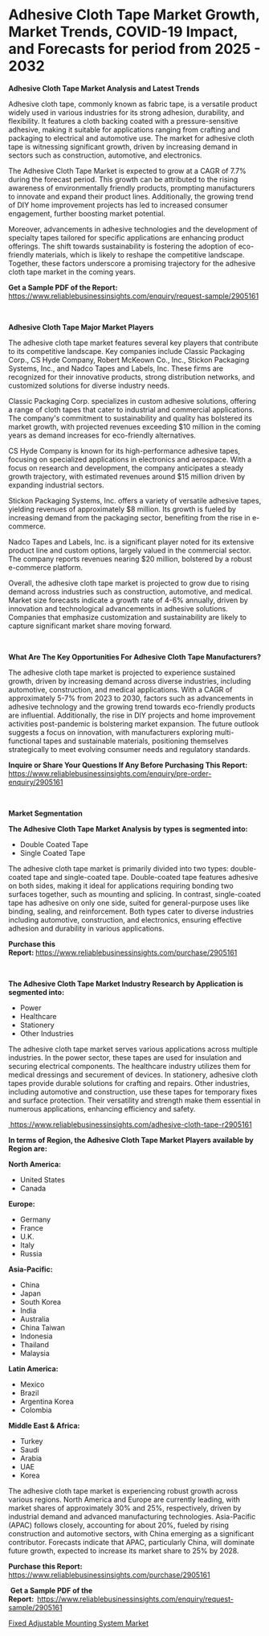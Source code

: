 <p><h1>Adhesive Cloth Tape Market Growth, Market Trends, COVID-19 Impact, and Forecasts for period from 2025 - 2032</h1></p><p><strong>Adhesive Cloth Tape Market Analysis and Latest Trends</strong></p>
<p><p>Adhesive cloth tape, commonly known as fabric tape, is a versatile product widely used in various industries for its strong adhesion, durability, and flexibility. It features a cloth backing coated with a pressure-sensitive adhesive, making it suitable for applications ranging from crafting and packaging to electrical and automotive use. The market for adhesive cloth tape is witnessing significant growth, driven by increasing demand in sectors such as construction, automotive, and electronics.</p><p>The Adhesive Cloth Tape Market is expected to grow at a CAGR of 7.7% during the forecast period. This growth can be attributed to the rising awareness of environmentally friendly products, prompting manufacturers to innovate and expand their product lines. Additionally, the growing trend of DIY home improvement projects has led to increased consumer engagement, further boosting market potential.</p><p>Moreover, advancements in adhesive technologies and the development of specialty tapes tailored for specific applications are enhancing product offerings. The shift towards sustainability is fostering the adoption of eco-friendly materials, which is likely to reshape the competitive landscape. Together, these factors underscore a promising trajectory for the adhesive cloth tape market in the coming years.</p></p>
<p><strong>Get a Sample PDF of the Report:&nbsp;</strong> <a href="https://www.reliablebusinessinsights.com/enquiry/request-sample/2905161?utm_campaign=3083&utm_medium=2&utm_source=Github&utm_content=ia&utm_term=12032025&utm_id=adhesive-cloth-tape">https://www.reliablebusinessinsights.com/enquiry/request-sample/2905161</a></p>
<p>&nbsp;</p>
<p><strong>Adhesive Cloth Tape Major Market Players</strong></p>
<p><p>The adhesive cloth tape market features several key players that contribute to its competitive landscape. Key companies include Classic Packaging Corp., CS Hyde Company, Robert McKeown Co., Inc., Stickon Packaging Systems, Inc., and Nadco Tapes and Labels, Inc. These firms are recognized for their innovative products, strong distribution networks, and customized solutions for diverse industry needs.</p><p>Classic Packaging Corp. specializes in custom adhesive solutions, offering a range of cloth tapes that cater to industrial and commercial applications. The company's commitment to sustainability and quality has bolstered its market growth, with projected revenues exceeding $10 million in the coming years as demand increases for eco-friendly alternatives.</p><p>CS Hyde Company is known for its high-performance adhesive tapes, focusing on specialized applications in electronics and aerospace. With a focus on research and development, the company anticipates a steady growth trajectory, with estimated revenues around $15 million driven by expanding industrial sectors.</p><p>Stickon Packaging Systems, Inc. offers a variety of versatile adhesive tapes, yielding revenues of approximately $8 million. Its growth is fueled by increasing demand from the packaging sector, benefiting from the rise in e-commerce.</p><p>Nadco Tapes and Labels, Inc. is a significant player noted for its extensive product line and custom options, largely valued in the commercial sector. The company reports revenues nearing $20 million, bolstered by a robust e-commerce platform.</p><p>Overall, the adhesive cloth tape market is projected to grow due to rising demand across industries such as construction, automotive, and medical. Market size forecasts indicate a growth rate of 4-6% annually, driven by innovation and technological advancements in adhesive solutions. Companies that emphasize customization and sustainability are likely to capture significant market share moving forward.</p></p>
<p>&nbsp;</p>
<p><strong>What Are The Key Opportunities For Adhesive Cloth Tape Manufacturers?</strong></p>
<p><p>The adhesive cloth tape market is projected to experience sustained growth, driven by increasing demand across diverse industries, including automotive, construction, and medical applications. With a CAGR of approximately 5-7% from 2023 to 2030, factors such as advancements in adhesive technology and the growing trend towards eco-friendly products are influential. Additionally, the rise in DIY projects and home improvement activities post-pandemic is bolstering market expansion. The future outlook suggests a focus on innovation, with manufacturers exploring multi-functional tapes and sustainable materials, positioning themselves strategically to meet evolving consumer needs and regulatory standards.</p></p>
<p><strong>Inquire or Share Your Questions If Any Before Purchasing This Report:</strong> <a href="https://www.reliablebusinessinsights.com/enquiry/pre-order-enquiry/2905161?utm_campaign=3083&utm_medium=2&utm_source=Github&utm_content=ia&utm_term=12032025&utm_id=adhesive-cloth-tape">https://www.reliablebusinessinsights.com/enquiry/pre-order-enquiry/2905161</a></p>
<p>&nbsp;</p>
<p><strong>Market Segmentation</strong></p>
<p><strong>The Adhesive Cloth Tape Market Analysis by types is segmented into:</strong></p>
<p><ul><li>Double Coated Tape</li><li>Single Coated Tape</li></ul></p>
<p><p>The adhesive cloth tape market is primarily divided into two types: double-coated tape and single-coated tape. Double-coated tape features adhesive on both sides, making it ideal for applications requiring bonding two surfaces together, such as mounting and splicing. In contrast, single-coated tape has adhesive on only one side, suited for general-purpose uses like binding, sealing, and reinforcement. Both types cater to diverse industries including automotive, construction, and electronics, ensuring effective adhesion and durability in various applications.</p></p>
<p><strong>Purchase this Report:&nbsp;</strong><a href="https://www.reliablebusinessinsights.com/purchase/2905161?utm_campaign=3083&utm_medium=2&utm_source=Github&utm_content=ia&utm_term=12032025&utm_id=adhesive-cloth-tape">https://www.reliablebusinessinsights.com/purchase/2905161</a></p>
<p>&nbsp;</p>
<p><strong>The Adhesive Cloth Tape Market Industry Research by Application is segmented into:</strong></p>
<p><ul><li>Power</li><li>Healthcare</li><li>Stationery</li><li>Other Industries</li></ul></p>
<p><p>The adhesive cloth tape market serves various applications across multiple industries. In the power sector, these tapes are used for insulation and securing electrical components. The healthcare industry utilizes them for medical dressings and securement of devices. In stationery, adhesive cloth tapes provide durable solutions for crafting and repairs. Other industries, including automotive and construction, use these tapes for temporary fixes and surface protection. Their versatility and strength make them essential in numerous applications, enhancing efficiency and safety.</p></p>
<p><a href="https://www.reliablebusinessinsights.com/adhesive-cloth-tape-r2905161?utm_campaign=3083&utm_medium=2&utm_source=Github&utm_content=ia&utm_term=12032025&utm_id=adhesive-cloth-tape">&nbsp;https://www.reliablebusinessinsights.com/adhesive-cloth-tape-r2905161</a></p>
<p><strong>In terms of Region, the Adhesive Cloth Tape Market Players available by Region are:</strong></p>
<p>
    <p> <strong> North America: </strong>
        <ul>
            <li>United States</li>
            <li>Canada</li>
        </ul>
        </p> 
    <p> <strong> Europe: </strong>
        <ul>
            <li>Germany</li>
            <li>France</li>
            <li>U.K.</li>
            <li>Italy</li>
            <li>Russia</li>
        </ul>
        </p> 
    <p> <strong> Asia-Pacific: </strong>
        <ul>
            <li>China</li>
            <li>Japan</li>
            <li>South Korea</li>
            <li>India</li>
            <li>Australia</li>
            <li>China Taiwan</li>
            <li>Indonesia</li>
            <li>Thailand</li>
            <li>Malaysia</li>
        </ul>
        </p> 
    <p> <strong> Latin America: </strong>
        <ul>
            <li>Mexico</li>
            <li>Brazil</li>
            <li>Argentina Korea</li>
            <li>Colombia</li>
        </ul>
        </p> 
    <p> <strong> Middle East & Africa: </strong>
        <ul>
            <li>Turkey</li>
            <li>Saudi</li>
            <li>Arabia</li>
            <li>UAE</li>
            <li>Korea</li>
        </ul>
    </p>
    </p>
<p><p>The adhesive cloth tape market is experiencing robust growth across various regions. North America and Europe are currently leading, with market shares of approximately 30% and 25%, respectively, driven by industrial demand and advanced manufacturing technologies. Asia-Pacific (APAC) follows closely, accounting for about 20%, fueled by rising construction and automotive sectors, with China emerging as a significant contributor. Forecasts indicate that APAC, particularly China, will dominate future growth, expected to increase its market share to 25% by 2028.</p></p>
<p><strong>Purchase this Report: </strong><a href="https://www.reliablebusinessinsights.com/purchase/2905161?utm_campaign=3083&utm_medium=2&utm_source=Github&utm_content=ia&utm_term=12032025&utm_id=adhesive-cloth-tape">https://www.reliablebusinessinsights.com/purchase/2905161</a></p>
<p>&nbsp;<strong>Get a Sample PDF of the Report:&nbsp;&nbsp;</strong><a href="https://www.reliablebusinessinsights.com/enquiry/request-sample/2905161?utm_campaign=3083&utm_medium=2&utm_source=Github&utm_content=ia&utm_term=12032025&utm_id=adhesive-cloth-tape">https://www.reliablebusinessinsights.com/enquiry/request-sample/2905161</a></p>
<p><strong></strong></p>
<p><p><a href="https://github.com/rigelciara0p/Market-Research-Report-List-1/blob/main/fixed-adjustable-mounting-system-market.md?utm_campaign=3083&utm_medium=2&utm_source=Github&utm_content=ia&utm_term=12032025&utm_id=adhesive-cloth-tape">Fixed Adjustable Mounting System Market</a></p></p>